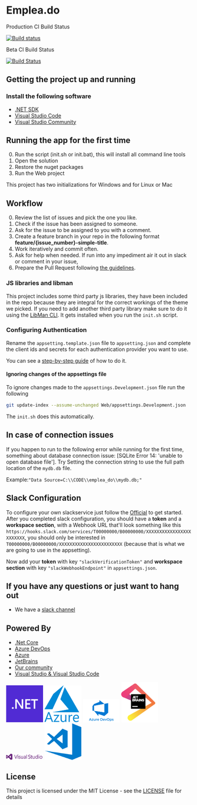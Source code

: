 # Emplea.do

Production CI Build Status

[![Build status](https://dev.azure.com/megsoft/EmpleaDo%20Build%20System/_apis/build/status/Emplea.do%20Production/emplea.do%20-%20CI%20Build%20Prod)](https://dev.azure.com/megsoft/EmpleaDo%20Build%20System/_build/latest?definitionId=30)

Beta CI Build Status

[![Build Status](https://dev.azure.com/megsoft/EmpleaDo%20Build%20System/_apis/build/status/Emplea.Do%20Beta/beta.emplea.do%20-%20PR%20Builds?branchName=development)](https://dev.azure.com/megsoft/EmpleaDo%20Build%20System/_build/latest?definitionId=26&branchName=development)

## Getting the project up and running

### Install the following software

- [.NET SDK](https://dotnet.microsoft.com/download)
- [Visual Studio Code](https://code.visualstudio.com)
- [Visual Studio Community](https://visualstudio.microsoft.com/es/vs/)

## Running the app for the first time

0. Run the script (init.sh or init.bat), this will install all command line tools
1. Open the solution
2. Restore the nuget packages
3. Run the Web project

This project has two initializations for Windows and for Linux or Mac

## Workflow

0. Review the list of issues and pick the one you like.
1. Check if the issue has been assigned to someone.
2. Ask for the issue to be assigned to you with a comment.
3. Create a feature branch in your repo in the following format **feature/{issue_number}-simple-title**.
4. Work iteratively and commit often.
5. Ask for help when needed. If run into any impediment air it out in slack or comment in your issue,
6. Prepare the Pull Request following [the guidelines](https://github.com/developersdo/emplea_do/blob/development/.github/pull_request_template.md).

### JS libraries and libman

This project includes some third party js libraries, they have been included in the repo because they are integral for the correct workings of the theme we picked.
If you need to add another third party library make sure to do it using the [LibMan CLI](https://docs.microsoft.com/en-us/aspnet/core/client-side/libman/libman-cli?view=aspnetcore-2.2#installation).
It gets installed when you run the `init.sh` script.

### Configuring Authentication

Rename the `appsetting.template.json` file to `appsetting.json` and complete the client ids and secrets for each authentication provider you want to use.

You can see a [step-by-step guide](docs/Authentication.md) of how to do it.

#### Ignoring changes of the appsettings file

To ignore changes made to the `appsettings.Development.json` file run the following

```sh
git update-index --assume-unchanged Web/appsettings.Development.json
```

The `init.sh` does this automatically.

## In case of connection issues

If you happen to run to the following error while running for the first time, something about database connection issue: [SQLite Error 14: 'unable to open database file']. Try Setting the connection string to use the full path location of the `mydb.db` file.

Example:`"Data Source=C:\\CODE\\emplea_do\\mydb.db;"`

## Slack Configuration

To configure your own slackservice just follow the [Official](https://api.slack.com/messaging/webhooks#getting_started) to get started. After you completed slack configuration, you should have a **token** and a **workspace section**, with a Webhook URL that'll look something like this `https://hooks.slack.com/services/T00000000/B00000000/XXXXXXXXXXXXXXXXXXXXXXXX`, you should only be interested in `T00000000/B00000000/XXXXXXXXXXXXXXXXXXXXXXXX` (because that is what we are going to use in the appsetting).

Now add your **token** with key `"slackVerificationToken"` and **workspace section** with key `"slackWebhookEndpoint"` in `appsettings.json`.

## If you have any questions or just want to hang out

- We have a [slack channel](https://empleado-slack.azurewebsites.net)


## Powered By

- [.Net Core](https://www.microsoft.com/net/learn/get-started/)
- [Azure DevOps](https://azure.microsoft.com/en-us/services/devops/)
- [Azure](https://azure.com)
- [JetBrains](https://www.jetbrains.com/?from=emplea.do)
- [Our community](https://github.com/Emplea-do/emplea_do/graphs/contributors)
- [Visual Studio & Visual Studio Code](https://visualstudio.microsoft.com/)

<img src="docs/images/poweredbylogos/dotnet.svg" width="100" alt=".Net"/>
<img src="docs/images/poweredbylogos/azure.png" width="100" alt="Azure" />
<img src="docs/images/poweredbylogos/azuredevops.png" width="100" alt="Azure devops" />
<img src="docs/images/poweredbylogos/jetbrains.png" width="100" alt="Jetbrains" />
<img src="docs/images/poweredbylogos/visualstudio.png" width="100" alt="Visual Studio" />
<img src="docs/images/poweredbylogos/visualstudiocode.svg" width="100" alt="Visual Studio Code" />

## License

This project is licensed under the MIT License - see the [LICENSE](./LICENSE) file for details

